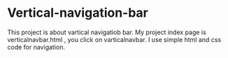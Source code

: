 # Vertical-navigation-bar
This project is about vartical navigatiob bar.
My project index page is verticalnavbar.html , you click on varticalnavbar.
I use simple html and css code for navigation.
